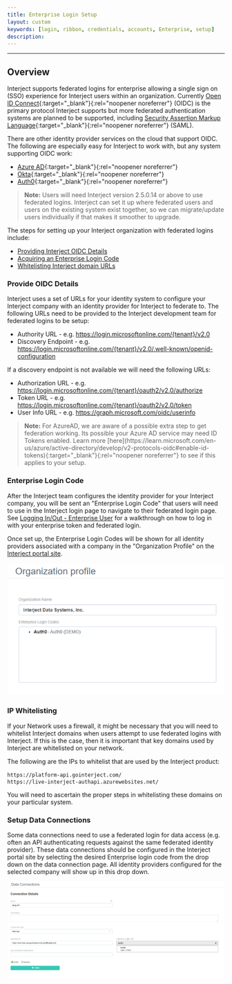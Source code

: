 ```yaml
---
title: Enterprise Login Setup
layout: custom
keywords: [login, ribbon, credentials, accounts, Enterprise, setup]
description: 
---
```

* * *

## Overview

Interject supports federated logins for enterprise allowing a single sign on (SSO) experience for Interject users within an organization. Currently [Open ID Connect](https://openid.net/developers/how-connect-works/){:target="_blank"}{:rel="noopener noreferrer"} (OIDC) is the primary protocol Interject supports but more federated authentication systems are planned to be supported, including [Security Assertion Markup Language](https://www.oasis-open.org/standard/saml/){:target="_blank"}{:rel="noopener noreferrer"} (SAML).

There are other identity provider services on the cloud that support OIDC. The following are especially easy for Interject to work with, but any system supporting OIDC work:

* [Azure AD](https://learn.microsoft.com/en-us/azure/active-directory/develop/v2-protocols-oidc){:target="_blank"}{:rel="noopener noreferrer"}
* [Okta](https://developer.okta.com/docs/concepts/auth-servers/){:target="_blank"}{:rel="noopener noreferrer"}
* [Auth0](https://auth0.com/docs/get-started/authentication-and-authorization-flow){:target="_blank"}{:rel="noopener noreferrer"}

<blockquote class=highlight_note>
<b>Note:</b> Users will need Interject version 2.5.0.14 or above to use federated logins. Interject can set it up where federated users and users on the existing system exist together, so we can migrate/update users individually if that makes it smoother to upgrade.
</blockquote>

The steps for setting up your Interject organization with federated logins include:

* [Providing Interject OIDC Details](#provide-oidc-details)
* [Acquiring an Enterprise Login Code](#enterprise-login-code)
* [Whitelisting Interject domain URLs](#ip-whitelisting)

### Provide OIDC Details

Interject uses a set of URLs for your identity system to configure your Interject company with an identity provider for Interject to federate to. The following URLs need to be provided to the Interject development team for federated logins to be setup:

* Authority URL - e.g. https://login.microsoftonline.com/{tenant}/v2.0 
* Discovery Endpoint - e.g.  https://login.microsoftonline.com/{tenant}/v2.0/.well-known/openid-configuration  

If a discovery endpoint is not available we will need the following URLs:

* Authorization URL - e.g. https://login.microsoftonline.com/{tenant}/oauth2/v2.0/authorize  
* Token URL - e.g. https://login.microsoftonline.com/{tenant}/oauth2/v2.0/token  
* User Info URL - e.g. https://graph.microsoft.com/oidc/userinfo  

<blockquote class=highlight_note>
<b>Note:</b> For AzureAD, we are aware of a possible extra step to get federation working. Its possible your Azure AD service may need ID Tokens enabled. Learn more [here](https://learn.microsoft.com/en-us/azure/active-directory/develop/v2-protocols-oidc#enable-id-tokens){:target="_blank"}{:rel="noopener noreferrer"} to see if this applies to your setup.
</blockquote>

### Enterprise Login Code

After the Interject team configures the identity provider for your Interject company, you will be sent an "Enterprise Login Code" that users will need to use in the Interject login page to navigate to their federated login page. See [Logging In/Out - Enterprise User](/wAbout/Logging-In-Enterprise.html) for a walkthrough on how to log in with your enterprise token and federated login.

Once set up, the Enterprise Login Codes will be shown for all identity providers associated with a company in the "Organization Profile" on the [Interject portal site](https://portal.gointerject.com/).

![](/images/Enterprise-Login-Setup/OrganizationProfile.png)
<br>

### IP Whitelisting

If your Network uses a firewall, it might be necessary that you will need to whitelist Interject domains when users attempt to use federated logins with Interject. If this is the case, then it is important that key domains used by Interject are whitelisted on your network.

The following are the IPs to whitelist that are used by the Interject product:

```
https://platform-api.gointerject.com/
https://live-interject-authapi.azurewebsites.net/
```

You will need to ascertain the proper steps in whitelisting these domains on your particular system.

### Setup Data Connections

Some data connections need to use a federated login for data access (e.g. often an API authenticating requests against the same federated identity provider). These data connections should be configured in the Interject portal site by selecting the desired Enterprise login code from the drop down on the data connection page. All identity providers configured for the selected company will show up in this drop down.

![](/images/Enterprise-Login-Setup/DataConnection.png)
<br>
